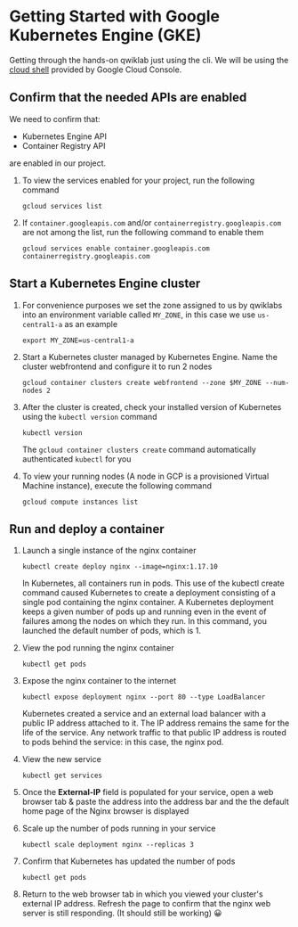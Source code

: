 # Getting Started with Google Kubernetes Engine (GKE)

Getting through the hands-on qwiklab just using the cli. We will be using the [cloud shell](https://cloud.google.com/shell) provided by Google Cloud Console.

## Confirm that the needed APIs are enabled

We need to confirm that:

* Kubernetes Engine API
* Container Registry API

are enabled in our project.

1. To view the services enabled for your project, run the following command

    ```shell
    gcloud services list
    ```

2. If `container.googleapis.com` and/or `containerregistry.googleapis.com` are not among the list, run the following command to enable them

    ```shell
    gcloud services enable container.googleapis.com containerregistry.googleapis.com
    ```

## Start a Kubernetes Engine cluster

1. For convenience purposes we set the zone assigned to us by qwiklabs into an environment variable called `MY_ZONE`, in this case we use `us-central1-a` as an example

    ```shell
    export MY_ZONE=us-central1-a
    ```

2. Start a Kubernetes cluster managed by Kubernetes Engine. Name the cluster webfrontend and configure it to run 2 nodes

    ```shell
    gcloud container clusters create webfrontend --zone $MY_ZONE --num-nodes 2
    ```

3. After the cluster is created, check your installed version of Kubernetes using the `kubectl version` command

    ```shell
    kubectl version
    ```

    The `gcloud container clusters create` command automatically authenticated `kubectl` for you

4. To view your running nodes (A node in GCP is a provisioned Virtual Machine instance), execute the following command

    ```shell
    gcloud compute instances list
    ```

## Run and deploy a container

1. Launch a single instance of the nginx container

    ```shell
    kubectl create deploy nginx --image=nginx:1.17.10
    ```

    In Kubernetes, all containers run in pods. This use of the kubectl create command caused Kubernetes to create a deployment consisting of a single pod containing the nginx container. A Kubernetes deployment keeps a given number of pods up and running even in the event of failures among the nodes on which they run. In this command, you launched the default number of pods, which is 1.

2. View the pod running the nginx container

    ```shell
    kubectl get pods
    ```

3. Expose the nginx container to the internet

    ```shell
    kubectl expose deployment nginx --port 80 --type LoadBalancer
    ```

    Kubernetes created a service and an external load balancer with a public IP address attached to it. The IP address remains the same for the life of the service. Any network traffic to that public IP address is routed to pods behind the service: in this case, the nginx pod.

4. View the new service

    ```shell
    kubectl get services
    ```

5. Once the **External-IP** field is populated for your service, open a web browser tab & paste the address into the address bar and the the default home page of the Nginx browser is displayed

6. Scale up the number of pods running in your service

    ```shell
    kubectl scale deployment nginx --replicas 3
    ```

7. Confirm that Kubernetes has updated the number of pods

    ```shell
    kubectl get pods
    ```

8. Return to the web browser tab in which you viewed your cluster's external IP address. Refresh the page to confirm that the nginx web server is still responding. (It should still be working) 😀
